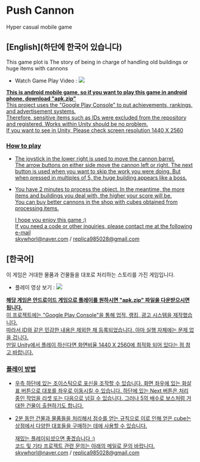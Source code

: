# Push Cannon
Hyper casual mobile game
  

## [English](하단에 한국어 있습니다)  
This game plot is The story of being in charge of handling old buildings or huge items with cannons  
* Watch Game Play Video : <a href="https://youtu.be/VqpL3wQ9fQU"><img src="https://img.shields.io/badge/YouTube-FF0000?style=flat-square&logo=youtube&logoColor=white"/>  

**This is android mobile game, so if you want to play this game in android phone, download "apk.zip"**  
This project uses the "Google Play Console" to put achievements, rankings, and advertisement systems.  
Therefore, sensitive items such as IDs were excluded from the repository and registered. Works within Unity should be no problem.  
If you want to see in Unity, Please check screen resolution 1440 X 2560

### How to play
* The joystick in the lower right is used to move the cannon barrel.  
  The arrow buttons on either side move the cannon left or right.
  The next button is used when you want to skip the work you were doing.
  But when pressed in multiples of 5, the huge building appears like a boss.

* You have 2 minutes to process the object. In the meantime, the more items and buildings you deal with, the higher your score will be.  
  You can buy better cannons in the shop with cubes obtained from processing items.
    
      
  I hope you enjoy this game :)  
  If you need a code or other inquiries, please contact me at the following e-mail  
  skywhorl@naver.com / replica985028@gmail.com
    
    
    
    
    
## [한국어]  
이 게임은 거대한 물품과 건물들을 대포로 처리하는 스토리를 가진 게임입니다.
* 플레이 영상 보기 : <a href="https://youtu.be/VqpL3wQ9fQU"><img src="https://img.shields.io/badge/YouTube-FF0000?style=flat-square&logo=youtube&logoColor=white"/>  

**해당 게임은 안드로이드 게임으로 플레이를 원하시면 "apk.zip" 파일을 다운받으시면 됩니다.**  
이 프로젝트에는 "Google Play Console"을 통해 업적, 랭킹, 광고 시스템을 제작했습니다.  
따라서 ID와 같은 민감한 내용은 제외한 채 등록되었습니다. 아마 실행 자체에는 문제 없을 겁니다.  
만일 Unity에서 플레이 하신다면 화면비율 1440 X 2560에 최적화 되어 있다는 점 참고 바랍니다.  

### 플레이 방법
* 우측 하단에 있는 조이스틱으로 포신을 조작할 수 있습니다.
  화면 좌우에 있는 화살표 버튼으로 대포를 좌우로 이동시킬 수 있습니다.
  하단에 있는 Next 버튼은 처리 중인 작업을 리셋 또는 다음으로 넘길 수 있습니다.
  그러나 5의 배수로 보스처럼 거대한 건물이 출현하기도 합니다.

* 2분 동안 건물과 물품들을 처리해서 점수를 얻는 규칙으로 이로 인해 얻은 cube는 상점에서 다양한 대포들을 구매하는 데에 사용할 수 있습니다.
    
      
  재밌는 플레이되셨으면 좋겠습니다 :)  
  코드 및 기타 프로젝트 관련 문의는 아래의 메일로 문의 바랍니다.  
  skywhorl@naver.com / replica985028@gmail.com

